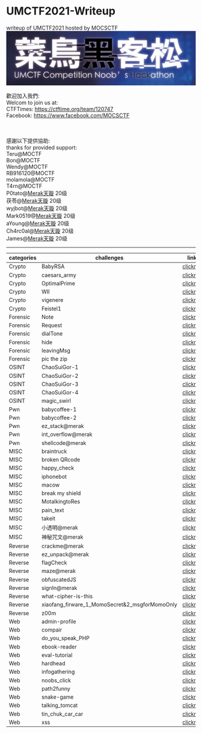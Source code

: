 # UMCTF2021-Writeup
writeup of UMCTF2021 hosted by MOCSCTF
![img](./img/UMCTF.png)  

歡迎加入我們:  
Welcom to join us at:  
CTFTimes: https://ctftime.org/team/120747</br>
Facebook: https://www.facebook.com/MOCSCTF</br></br></br>

感謝以下提供協助:  
thanks for provided support:  
Teru@MOCTF  
Bon@MOCTF  
Wendy@MOCTF  
RB916120@MOCTF  
molamola@MOCTF  
T4rn@MOCTF  
P0tato@[Merak天璇](https://we.buptmerak.cn/) 20级  
茯苓@[Merak天璇](https://we.buptmerak.cn/) 20级  
wyjbot@[Merak天璇](https://we.buptmerak.cn/) 20级  
Mark0519@[Merak天璇](https://we.buptmerak.cn/) 20级  
aYoung@[Merak天璇](https://we.buptmerak.cn/) 20级  
Ch4rc0al@[Merak天璇](https://we.buptmerak.cn/) 20级  
James@[Merak天璇](https://we.buptmerak.cn/) 20级  

---

|categories|challenges|link|
|----------|----------|----------|
|Crypto|BabyRSA|[clickme](./Crypto/BabyRSA)|
|Crypto|caesars_army|[clickme](./Crypto/caesars_army)|
|Crypto|OptimalPrime|[clickme](./Crypto/OptimalPrime)|
|Crypto|WII|[clickme](./Crypto/WII)|
|Crypto|vigenere|[clickme](./Crypto/vigenere)|
|Crypto|Feistel1|[clickme](./Crypto/Feistel1)|
|Forensic|Note|[clickme](./Forensic/Note)|
|Forensic|Request|[clickme](./Forensic/Request)|
|Forensic|dialTone|[clickme](./Forensic/dialTone)|
|Forensic|hide|[clickme](./Forensic/hide)|
|Forensic|leavingMsg|[clickme](./Forensic/leavingMsg)|
|Forensic|pic the zip|[clickme](./Forensic/pic_the_zip)|
|OSINT|ChaoSuiGor-1|[clickme](./OSINT/ChaoSuiGor-1)|
|OSINT|ChaoSuiGor-2|[clickme](./OSINT/ChaoSuiGor-2)|
|OSINT|ChaoSuiGor-3|[clickme](./OSINT/ChaoSuiGor-3)|
|OSINT|ChaoSuiGor-4|[clickme](./OSINT/ChaoSuiGor-4)|
|OSINT|magic_swirl|[clickme](./OSINT/magic_swirl)|
|Pwn|babycoffee-1|[clickme](./Pwn/babycoffee)|
|Pwn|babycoffee-2|[clickme](./Pwn/latte)|
|Pwn|ez_stack@merak|[clickme](./Pwn/ez_stack@merak)|
|Pwn|int_overflow@merak|[clickme](./Pwn/int_overflow@merak)|
|Pwn|shellcode@merak|[clickme](./Pwn/shellcode@merak)|
|MISC|braintruck|[clickme](./MISC/braintruck)|
|MISC|broken QRcode|[clickme](./MISC/broken_QRcode)|
|MISC|happy_check|[clickme](./MISC/Happy_check@merak)|
|MISC|iphonebot|[clickme](./MISC/Iphonebot)|
|MISC|macow|[clickme](./MISC/Macow)|
|MISC|break my shield|[clickme](./MISC/break_my_shield)|
|MISC|MotalkingtoRes|[clickme](./MISC/MotalkingtoRes)|
|MISC|pain_text|[clickme](./MISC/pain_text)|
|MISC|takeit|[clickme](./MISC/takeit)|
|MISC|小透明@merak|[clickme](./MISC/小透明@merak)|
|MISC|神秘咒文@merak|[clickme](./MISC/神秘咒文@merak)|
|Reverse|crackme@merak|[clickme](./Reverse/crackme@merak)|
|Reverse|ez_unpack@merak|[clickme](./Reverse/ez_unpack@merak)|
|Reverse|flagCheck|[clickme](./Reverse/flagCheck)|
|Reverse|maze@merak|[clickme](./Reverse/maze@merak)|
|Reverse|obfuscatedJS|[clickme](./Reverse/obfuscatedJS)|
|Reverse|signIn@merak|[clickme](./Reverse/signIn@merak)|
|Reverse|what-cipher-is-this|[clickme](./Reverse/what-cipher-is-this)|
|Reverse|xiaofang_firware_1_MomoSecret&2_msgforMomoOnly|[clickme](./Reverse/xiaofang_firware_1_MomoSecret_2_msgforMomoOnly)|
|Reverse|z00m|[clickme](./Reverse/z00m)|
|Web|admin-profile|[clickme](./Web/admin-profile)|
|Web|compair|[clickme](./Web/compair)|
|Web|do_you_speak_PHP|[clickme](./Web/do_you_speak_PHP)|
|Web|ebook-reader|[clickme](./Web/ebook-reader)|
|Web|eval-tutorial|[clickme](./Web/eval-tutorial)|
|Web|hardhead|[clickme](./Web/hardhead)|
|Web|infogathering|[clickme](./Web/infogathering)|
|Web|noobs_click|[clickme](./Web/noobs_click)|
|Web|path2funny|[clickme](./Web/path2funny)|
|Web|snake-game|[clickme](./Web/snake-game)|
|Web|talking_tomcat|[clickme](./Web/talking_tomcat)|
|Web|tin_chuk_car_car|[clickme](./Web/tin_chuk_car_car)|
|Web|xss|[clickme](./Web/xss)|


